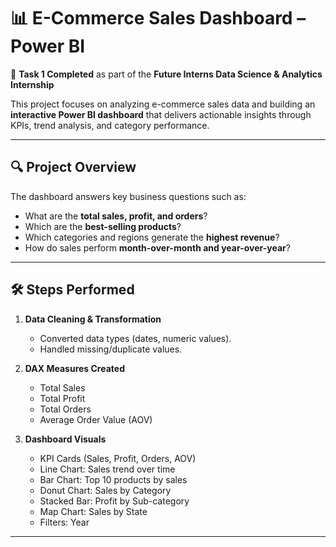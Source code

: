 # 📊 E-Commerce Sales Dashboard – Power BI  

🚀 **Task 1 Completed** as part of the **Future Interns Data Science & Analytics Internship**  

This project focuses on analyzing e-commerce sales data and building an **interactive Power BI dashboard** that delivers actionable insights through KPIs, trend analysis, and category performance.  

---

## 🔍 Project Overview  
The dashboard answers key business questions such as:  
- What are the **total sales, profit, and orders**?  
- Which are the **best-selling products**?  
- Which categories and regions generate the **highest revenue**?  
- How do sales perform **month-over-month and year-over-year**?  

---

## 🛠️ Steps Performed  
1. **Data Cleaning & Transformation**  
   - Converted data types (dates, numeric values).  
   - Handled missing/duplicate values.  

2. **DAX Measures Created**  
   - Total Sales  
   - Total Profit  
   - Total Orders  
   - Average Order Value (AOV)    

3. **Dashboard Visuals**  
   - KPI Cards (Sales, Profit, Orders, AOV)  
   - Line Chart: Sales trend over time  
   - Bar Chart: Top 10 products by sales  
   - Donut Chart: Sales by Category  
   - Stacked Bar: Profit by Sub-category  
   - Map Chart: Sales by State 
   - Filters: Year

---


